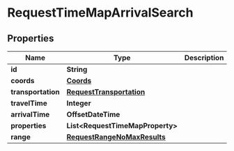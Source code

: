 

# RequestTimeMapArrivalSearch


## Properties

Name | Type | Description | Notes
------------ | ------------- | ------------- | -------------
**id** | **String** |  | 
**coords** | [**Coords**](Coords.md) |  | 
**transportation** | [**RequestTransportation**](RequestTransportation.md) |  | 
**travelTime** | **Integer** |  | 
**arrivalTime** | **OffsetDateTime** |  | 
**properties** | **List&lt;RequestTimeMapProperty&gt;** |  |  [optional]
**range** | [**RequestRangeNoMaxResults**](RequestRangeNoMaxResults.md) |  |  [optional]



